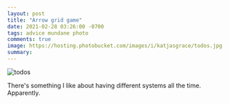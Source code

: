 ```yaml
---
layout: post
title: "Arrow grid game"
date: 2021-02-28 03:26:00 -0700
tags: advice mundane photo
comments: true
image: https://hosting.photobucket.com/images/i/katjasgrace/todos.jpg
summary:
---
```

![todos](https://hosting.photobucket.com/images/i/katjasgrace/todos.jpg)

There's something I like about having different systems all the time. Apparently.
